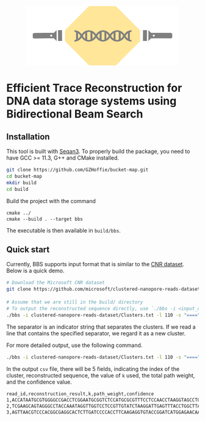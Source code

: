 
<p align="center">
  <img src="./logo.png" alt="Logo" width="400"/>
</p>

# Efficient Trace Reconstruction for DNA data storage systems using Bidirectional Beam Search


## Installation

This tool is built with [Seqan3](https://docs.seqan.de/seqan/3-master-user/index.html). To properly build the package, you need to have GCC >= 11.3, G++ and CMake installed.

```bash
git clone https://github.com/GZHoffie/bucket-map.git
cd bucket-map
mkdir build
cd build
```

Build the project with the command

```
cmake ../
cmake --build . --target bbs
```

The executable is then available in `build/bbs`.

## Quick start

Currently, BBS supports input format that is similar to the [CNR dataset](https://github.com/microsoft/clustered-nanopore-reads-dataset). Below is a quick demo.

```bash
# Download the Microsoft CNR dataset
git clone https://github.com/microsoft/clustered-nanopore-reads-dataset.git

# Assume that we are still in the build/ directory
# To output the reconstructed sequence directly, use `./bbs -i <input_clusters> -l <read_length> -s <cluster_separator> > <output_file_name>`
./bbs -i clustered-nanopore-reads-dataset/Clusters.txt -l 110 -s "====" > output.txt
```

The separator is an indicator string that separates the clusters. If we read a line that contains the specified separator, we regard it as a new cluster.

For more detailed output, use the following command.

```bash
./bbs -i clustered-nanopore-reads-dataset/Clusters.txt -l 110 -s "====" -o output.csv > /dev/null
```

In the output `csv` file, there will be 5 fields, indicating the index of the cluster, reconstructed sequence, the value of `k` used, the total path weight, and the confidence value.

```
read_id,reconstruction_result,k,path_weight,confidence
1,ACCATAATGCGTGGGGCCGACCTCGGAATGCGGTCTCCATGCGCGTTTCCTCCAACCTAAGGTAGCCTGTAGTTCATTGGACCTCTGATGGCGCTTATAGAAACCGGGAA,11,-14.9066,0.909951
2,TCGAAGCAGTAGGGCCTACCAAATAGGTTGGTCCTCCGTTGTATCTAAGGATTGAGTTTACCTGGCTTACACGGCAGGTACCGCCAATCTCGTCCGGCTCCGCGGCATCC,8,-32.2539,0.950223
3,AGTTAACGTCCCACGGCGAGGCACTCTTGATCCCCACCTTCAAGAGGTGTACCGGATCATGGAGAACAAGCATACGTCGCACGCACACCATTGGACGGCGAGTGCCGAGT,10,-44.4446,0.853414
```